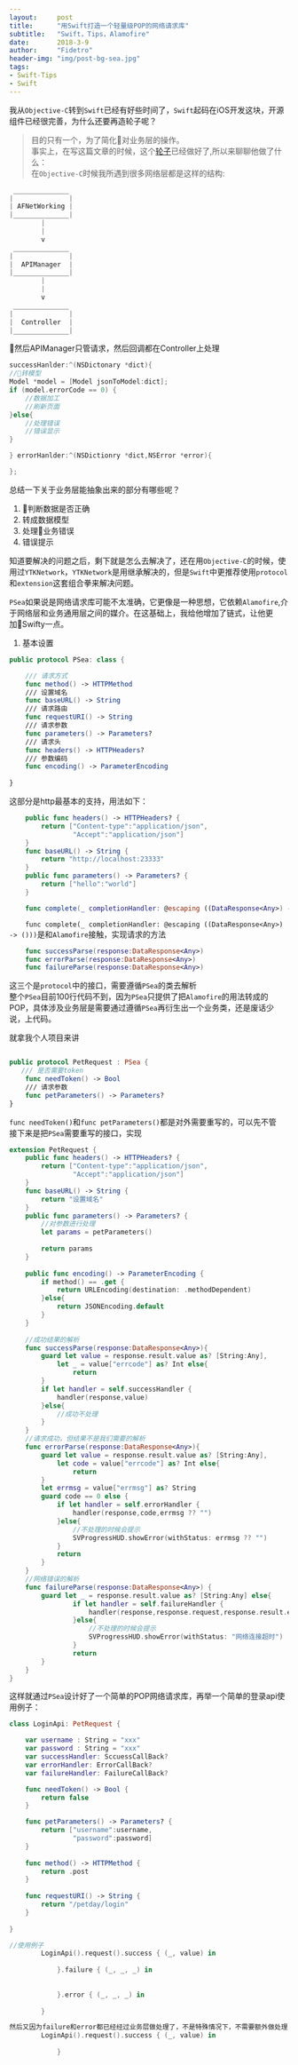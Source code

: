 ```yaml
---
layout:     post
title:      "用Swift打造一个轻量级POP的网络请求库"
subtitle:   "Swift，Tips，Alamofire"
date:       2018-3-9
author:     "Fidetro"
header-img: "img/post-bg-sea.jpg"
tags:
- Swift-Tips
- Swift
---
```

我从`Objective-C`转到`Swift`已经有好些时间了，`Swift`起码在iOS开发这块，开源组件已经很完善，为什么还要再造轮子呢？  
> 目的只有一个，为了简化对业务层的操作。  
事实上，在写这篇文章的时候，这个[轮子](https://github.com/Fidetro/PSea)已经做好了,所以来聊聊他做了什么：  
在`Objective-C`时候我所遇到很多网络层都是这样的结构:
```Objective-C
 ______________
|              |
| AFNetWorking | 
|______________|
        |
        |
        v
 ______________
|              |
|  APIManager  | 
|______________|
        |
        |
        v
 ______________
|              |
|  Controller  | 
|______________|        
```

然后APIManager只管请求，然后回调都在Controller上处理
```Objective-C
successHanlder:^(NSDictonary *dict){
//转模型
Model *model = [Model jsonToModel:dict];
if (model.errorCode == 0) {
    //数据加工
    //刷新页面
}else{
    //处理错误
    //错误显示
}

} errorHanlder:^(NSDictionry *dict,NSError *error){

};

```
总结一下关于业务层能抽象出来的部分有哪些呢？  
1. 判断数据是否正确
2. 转成数据模型
3. 处理业务错误
4. 错误提示  

知道要解决的问题之后，剩下就是怎么去解决了，还在用`Objective-C`的时候，使用过`YTKNetwork`，`YTKNetwork`是用继承解决的，但是`Swift`中更推荐使用`protocol`和`extension`这套组合拳来解决问题。

`PSea`如果说是网络请求库可能不太准确，它更像是一种思想，它依赖`Alamofire`,介于网络层和业务通用层之间的媒介。在这基础上，我给他增加了链式，让他更加Swifty一点。

1.  基本设置
```Swift
public protocol PSea: class {

    /// 请求方式
    func method() -> HTTPMethod
    /// 设置域名
    func baseURL() -> String
    /// 请求路由
    func requestURI() -> String
    /// 请求参数
    func parameters() -> Parameters?
    /// 请求头
    func headers() -> HTTPHeaders?
    /// 参数编码
    func encoding() -> ParameterEncoding
    
}
```

这部分是http最基本的支持，用法如下：
```Swift
    public func headers() -> HTTPHeaders? {
        return ["Content-type":"application/json",
                "Accept":"application/json"]
    }
    func baseURL() -> String {
        return "http://localhost:23333"
    }
    public func parameters() -> Parameters? {
        return ["hello":"world"]
    }
```

```Swift
    func complete(_ completionHandler: @escaping ((DataResponse<Any>) -> ()))
```
`    func complete(_ completionHandler: @escaping ((DataResponse<Any>) -> ()))`是和`Alamofire`接触，实现请求的方法
```Swift
    func successParse(response:DataResponse<Any>)
    func errorParse(response:DataResponse<Any>)
    func failureParse(response:DataResponse<Any>)
```
这三个是`protocol`中的接口，需要遵循`PSea`的类去解析  
整个`PSea`目前100行代码不到，因为`PSea`只提供了把`Alamofire`的用法转成的POP，具体涉及业务层是需要通过遵循`PSea`再衍生出一个业务类，还是废话少说，上代码。

就拿我个人项目来讲
```Swift

public protocol PetRequest : PSea {
   /// 是否需要token
    func needToken() -> Bool
    /// 请求参数
    func petParameters() -> Parameters?
}
```
`func needToken()`和`func petParameters()`都是对外需要重写的，可以先不管  
接下来是把`PSea`需要重写的接口，实现
```Swift
extension PetRequest {
    public func headers() -> HTTPHeaders? {
        return ["Content-type":"application/json",
                "Accept":"application/json"]
    }
    func baseURL() -> String {
        return "设置域名"
    }
    public func parameters() -> Parameters? {
        //对参数进行处理
        let params = petParameters()    
    
        return params
    }
    
    public func encoding() -> ParameterEncoding {
        if method() == .get {
            return URLEncoding(destination: .methodDependent)
        }else{
            return JSONEncoding.default
        }
    }
    
    //成功结果的解析
    func successParse(response:DataResponse<Any>){
        guard let value = response.result.value as? [String:Any],
            let _ = value["errcode"] as? Int else{
                return
        }
        if let handler = self.successHandler {
            handler(response,value)
        }else{
            //成功不处理
        }
    }
    //请求成功，但结果不是我们需要的解析
    func errorParse(response:DataResponse<Any>){
        guard let value = response.result.value as? [String:Any],
            let code = value["errcode"] as? Int else{
                return
        }
        let errmsg = value["errmsg"] as? String
        guard code == 0 else {
            if let handler = self.errorHandler {
                handler(response,code,errmsg ?? "")
            }else{
                //不处理的时候会提示
                SVProgressHUD.showError(withStatus: errmsg ?? "")
            }
            return
        }
    }
    //网络错误的解析
    func failureParse(response:DataResponse<Any>) {
        guard let _ = response.result.value as? [String:Any] else{
                if let handler = self.failureHandler {
                    handler(response,response.request,response.result.error)
                }else{
                    //不处理的时候会提示
                    SVProgressHUD.showError(withStatus: "网络连接超时")
                }
                return
        }
    }
}

```

这样就通过`PSea`设计好了一个简单的POP网络请求库，再举一个简单的登录api使用例子：
```Swift
class LoginApi: PetRequest {

    var username : String = "xxx"
    var password : String = "xxx"
    var successHandler: SccuessCallBack?    
    var errorHandler: ErrorCallBack?
    var failureHandler: FailureCallBack?

    func needToken() -> Bool {
        return false
    }

    func petParameters() -> Parameters? {
        return ["username":username,
                "password":password]
    }
    
    func method() -> HTTPMethod {
        return .post
    }
    
    func requestURI() -> String {
        return "/petday/login"
    }
  
}

//使用例子
        LoginApi().request().success { (_, value) in
            
            }.failure { (_, _, _) in
                
                
            }.error { (_, _, _) in                
                
        }

然后又因为failure和error都已经经过业务层做处理了，不是特殊情况下，不需要额外做处理，又可以简写成
        LoginApi().request().success { (_, value) in
            
            }
```

